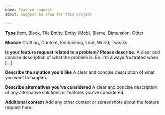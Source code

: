 ```yaml
---
name: Feature request
about: Suggest an idea for this project

---
```


**Type**
Item, Block, Tile Entity, Entity (Mob), Biome, Dimension, Other

**Module**
Crafting, Content, Enchanting, Loot, World, Tweaks. 

**Is your feature request related to a problem? Please describe.**
A clear and concise description of what the problem is. Ex. I'm always frustrated when [...]

**Describe the solution you'd like**
A clear and concise description of what you want to happen.

**Describe alternatives you've considered**
A clear and concise description of any alternative solutions or features you've considered.

**Additional context**
Add any other context or screenshots about the feature request here.
